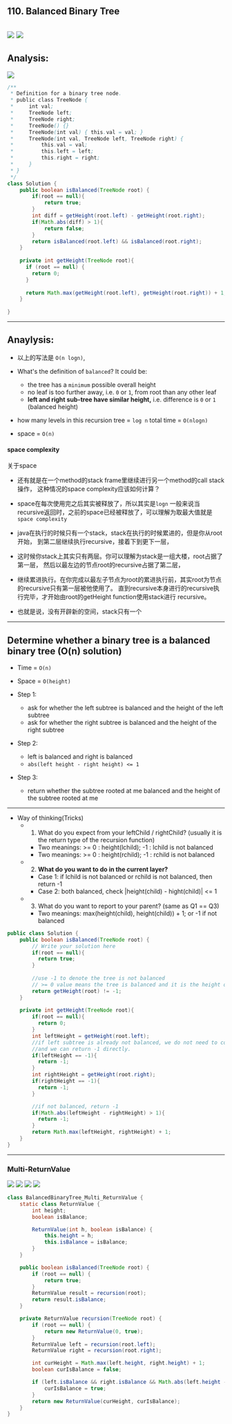 ## 110. Balanced Binary Tree 
![](img/2022-12-24-16-51-32.png)
![](img/2022-12-24-16-51-44.png)
---


## Analysis:

![](img/2020-05-24-13-05-02.png)



```java
/**
 * Definition for a binary tree node.
 * public class TreeNode {
 *     int val;
 *     TreeNode left;
 *     TreeNode right;
 *     TreeNode() {}
 *     TreeNode(int val) { this.val = val; }
 *     TreeNode(int val, TreeNode left, TreeNode right) {
 *         this.val = val;
 *         this.left = left;
 *         this.right = right;
 *     }
 * }
 */
class Solution {
    public boolean isBalanced(TreeNode root) {
        if(root == null){
            return true;
        }
        int diff = getHeight(root.left) - getHeight(root.right);
        if(Math.abs(diff) > 1){
            return false;
        }
        return isBalanced(root.left) && isBalanced(root.right);
    }
    
    private int getHeight(TreeNode root){
      if (root == null) {
        return 0;
      }
      
      return Math.max(getHeight(root.left), getHeight(root.right)) + 1;
    }
    
}
```

---
## Anaylysis:

- 以上的写法是 `O(n logn)`, 
- What's the definition of `balanced`? It could be:
  - the tree has a `minimum` possible overall height
  - no leaf is too further away, i.e. `0` or `1`, from root than any other leaf
  - **left and right sub-tree have similar height,** i.e. difference is `0` or `1`
    (balanced height)

- how many levels in this recursion tree = `log n`
  total time = `O(nlogn)`
- space = `O(n)`



#### space complexity

关于space 

- 还有就是在一个method的stack frame里继续进行另一个method的call stack操作，
  这种情况的space complexity应该如何计算？

- space在每次使用完之后其实被释放了，所以其实是`logn`
  一般来说当recursive返回时，之前的space已经被释放了，可以理解为取最大值就是`space complexity`

- java在执行的时候只有一个stack，stack在执行的时候累进的，但是你从root开始，
  到第二层继续执行recursive，接着下到更下一层，

- 这时候你stack上其实只有两层。你可以理解为stack是一组大楼，root占据了第一层，
  然后以最左边的节点root的recursive占据了第二层，

- 继续累进执行。在你完成以最左子节点为root的累进执行前，其实root为节点的recursive只有第一层被他使用了。
  直到recursive本身进行的recursive执行完毕，才开始由root的getHeight function使用stack进行
  recursive。

- 也就是说，没有开辟新的空间，stack只有一个

---


## Determine whether a binary tree is a balanced binary tree (O(n) solution)
- Time = `O(n)`
- Space = `O(height)`

- Step 1: 
  - ask for whether the left subtree is balanced and the height of the left subtree
  - ask for whether the right subtree is balanced and the height of the right subtree
- Step 2:
  - left is balanced and right is balanced
  - `abs(left height - right height) <= 1`
- Step 3:
  - return whether the subtree rooted at me balanced and the height of the subtree rooted at me
  
---

- Way of thinking(Tricks)
  - 1. What do you expect from your leftChild / rightChild? (usually it is the return type of the recursion function)
    - Two meanings: >= 0 : height(lchild); -1 : lchild is not balanced
    - Two meanings: >= 0 : height(rchild); -1 : rchild is not balanced
  - 2. **What do you want to do in the current layer?**
    - Case 1: if lchild is not balanced or rchild is not balanced, then return -1
    - Case 2: both balanced, check |height(child) - hight(child)| <= 1
  - 3. What do you want to report to your parent? (same as Q1 == Q3)
    - Two meanings: max(height(child), height(child)) + 1; or -1 if not balanced 



```java
public class Solution {
    public boolean isBalanced(TreeNode root) {
        // Write your solution here
        if(root == null){
          return true;
        }
        
        //use -1 to denote the tree is not balanced
        // >= 0 value means the tree is balanced and it is the height of the tree
        return getHeight(root) != -1;
    }
  
    private int getHeight(TreeNode root){
        if(root == null){
          return 0;
        }
        int leftHeight = getHeight(root.left);
        //if left subtree is already not balanced, we do not need to continue
        //and we can return -1 directly.
        if(leftHeight == -1){
          return -1;
        }
        int rightHeight = getHeight(root.right);
        if(rightHeight == -1){
          return -1;
        }

        //if not balanced, return -1
        if(Math.abs(leftHeight - rightHeight) > 1){
          return -1;
        }
        return Math.max(leftHeight, rightHeight) + 1;
    }
}
```

---

### Multi-ReturnValue

![](img/2022-12-24-21-40-10.png)
![](img/2022-12-24-21-41-00.png)
![](img/2022-12-24-21-41-29.png)
![](img/2022-12-24-21-41-44.png)

```java
class BalancedBinaryTree_Multi_ReturnValue {
    static class ReturnValue {
        int height;
        boolean isBalance;

        ReturnValue(int h, boolean isBalance) {
            this.height = h;
            this.isBalance = isBalance;
        }
    }

    public boolean isBalanced(TreeNode root) {
        if (root == null) {
            return true;
        }
        ReturnValue result = recursion(root);
        return result.isBalance;
    }

    private ReturnValue recursion(TreeNode root) {
        if (root == null) {
            return new ReturnValue(0, true);
        }
        ReturnValue left = recursion(root.left);
        ReturnValue right = recursion(root.right);

        int curHeight = Math.max(left.height, right.height) + 1;
        boolean curIsBalance = false;

        if (left.isBalance && right.isBalance && Math.abs(left.height - right.height) <= 1) {
            curIsBalance = true;
        }
        return new ReturnValue(curHeight, curIsBalance);
    }
}
```
